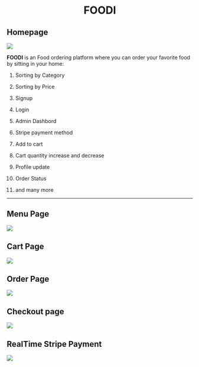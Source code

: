 <h1 align="center"> FOODI </h1>
<h2>Homepage</h2>


<img src="https://github.com/dhiraj19999/FOODI/assets/106136277/99f1c3b7-5f7e-4891-8ac2-945033a29241"/>

<b>FOODI</b>  is an Food ordering platform where you can order your favorite food by sitting in your home: <br />
1. Sorting by Category<br />
2. Sorting by Price<br />
3.  Signup <br />
4. Login<br />
5. Admin Dashbord <br />
6. Stripe payment method <br />
7. Add to cart  <br />
8. Cart quantity increase and decrease  <br />
9. Profile update <br/>

10. Order Status <br/>
11. and many more <br/>
<hr />



<h2>Menu Page</h2>

  <img src="https://github.com/dhiraj19999/FOODI/assets/106136277/049791d6-57fc-48a7-bf7f-f1cf4de8d0b7"/>

<h2>Cart Page</h2>

<img src="https://github.com/dhiraj19999/FOODI/assets/106136277/c1311097-e8c8-4b8f-9283-fd581cdd639f"/>


<h2>Order Page</h2>

<img src="https://github.com/dhiraj19999/FOODI/assets/106136277/9377e3df-95e4-4cfd-a74a-ecdfe7e4aed2"/>



<h2>Checkout page</h2>

<img src="https://github.com/dhiraj19999/FOODI/assets/106136277/e941be97-fb2f-4eb7-b210-6fac12702f16"/>

<h2>RealTime Stripe Payment </h2>
<img src="https://github.com/dhiraj19999/FOODI/assets/106136277/2188148b-716b-4685-9011-afb1463a6b8e"/>

